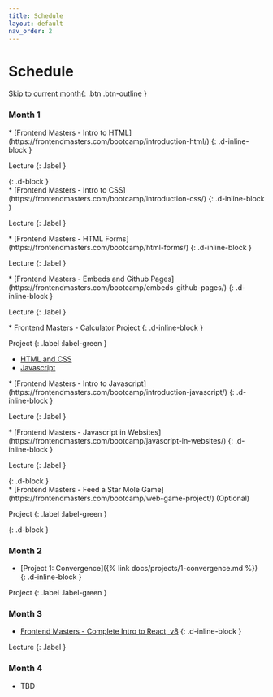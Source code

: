```yaml
---
title: Schedule
layout: default
nav_order: 2
---
```


# Schedule

[Skip to current month](#month-2){: .btn .btn-outline }

### Month 1

<div>
* [Frontend Masters - Intro to HTML](https://frontendmasters.com/bootcamp/introduction-html/)
{: .d-inline-block }

Lecture
{: .label }
</div>
{: .d-block }

<div>
* [Frontend Masters - Intro to CSS](https://frontendmasters.com/bootcamp/introduction-css/)
{: .d-inline-block }

Lecture
{: .label }
</div>

<div>
* [Frontend Masters - HTML Forms](https://frontendmasters.com/bootcamp/html-forms/)
{: .d-inline-block }

Lecture
{: .label }
</div>

<div>
* [Frontend Masters - Embeds and Github Pages](https://frontendmasters.com/bootcamp/embeds-github-pages/)
{: .d-inline-block }

Lecture
{: .label }
</div>

<div>
* Frontend Masters - Calculator Project
{: .d-inline-block }

Project
{: .label :label-green }
</div>

  * [HTML and CSS](https://frontendmasters.com/bootcamp/calculator-html-css/)
  * [Javascript](https://frontendmasters.com/bootcamp/calculator-javascript/)

<div>
* [Frontend Masters - Intro to Javascript](https://frontendmasters.com/bootcamp/introduction-javascript/)
{: .d-inline-block }

Lecture
{: .label }
</div>

<div>
* [Frontend Masters - Javascript in Websites](https://frontendmasters.com/bootcamp/javascript-in-websites/)
{: .d-inline-block }

Lecture
{: .label }
</div>
{: .d-block }

<div>
* [Frontend Masters - Feed a Star Mole Game](https://frontendmasters.com/bootcamp/web-game-project/) (Optional)

Project
{: .label :label-green }
</div>
{: .d-block }

### Month 2

* [Project 1: Convergence]({% link docs/projects/1-convergence.md %})
{: .d-inline-block }

Project
{: .label .label-green }

### Month 3

* [Frontend Masters - Complete Intro to React, v8](https://frontendmasters.com/courses/complete-react-v8/)
{: .d-inline-block }

Lecture
{: .label }

### Month 4

* TBD
